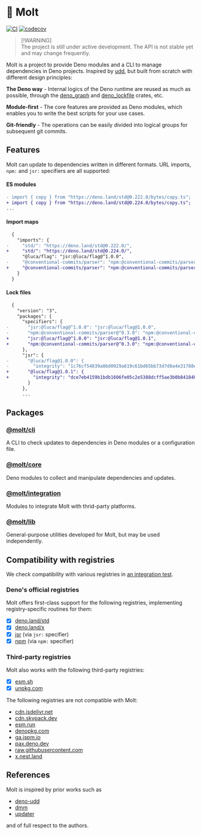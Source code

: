 # 🦕 Molt

[![CI](https://github.com/hasundue/molt/actions/workflows/ci.yml/badge.svg)](https://github.com/hasundue/molt/actions/workflows/ci.yml)
[![codecov](https://codecov.io/github/hasundue/molt/graph/badge.svg?token=NhpMdDRNxy)](https://codecov.io/github/hasundue/molt)

> [!WARNING]\
> The project is still under active development. The API is not stable yet and
> may change frequently.

Molt is a project to provide Deno modules and a CLI to manage dependencies in
Deno projects. Inspired by [udd], but built from scratch with different design
principles:

**The Deno way** - Internal logics of the Deno runtime are reused as much as
possible, through the [deno_graph] and [deno_lockfile] crates, etc.

**Module-first** - The core features are provided as Deno modules, which enables
you to write the best scripts for your use cases.

**Git-friendly** - The operations can be easily divided into logical groups for
subsequent git commits.

## Features

Molt can update to dependencies written in different formats. URL imports,
`npm:` and `jsr:` specifiers are all supported:

#### ES modules

```diff
- import { copy } from "https://deno.land/std@0.222.0/bytes/copy.ts";
+ import { copy } from "https://deno.land/std@0.224.0/bytes/copy.ts";
...
```

#### Import maps

```diff
  {
    "imports": {
-     "std/": "https://deno.land/std@0.222.0/",
+     "std/": "https://deno.land/std@0.224.0/",
      "@luca/flag": "jsr:@luca/flag@^1.0.0",
-     "@conventional-commits/parser": "npm:@conventional-commits/parser@^0.3.0"
+     "@conventional-commits/parser": "npm:@conventional-commits/parser@^0.4.0"
    }
  }
```

#### Lock files

```diff
  {
    "version": "3",
    "packages": {
      "specifiers": {
-       "jsr:@luca/flag@^1.0.0": "jsr:@luca/flag@1.0.0",
-       "npm:@conventional-commits/parser@^0.3.0": "npm:@conventional-commits/parser@0.3.0"
+       "jsr:@luca/flag@^1.0.0": "jsr:@luca/flag@1.0.1",
+       "npm:@conventional-commits/parser@^0.3.0": "npm:@conventional-commits/parser@0.4.1"
      },
      "jsr": {
-       "@luca/flag@1.0.0": {
-         "integrity": "1c76cf54839a86d0929a619c61bd65bb73d7d8a4e31788e48c720dbc46c5d546"
+       "@luca/flag@1.0.1": {
+         "integrity": "dce7eb4159b1bdb1606fe05c2e5388dcff5ae3b0b84184b934bc623143742408"
        }
      },
      ...
```

## Packages

### [@molt/cli]

A CLI to check updates to dependencies in Deno modules or a configuration file.

### [@molt/core]

Deno modules to collect and manipulate dependencies and updates.

### [@molt/integration]

Modules to integrate Molt with thrid-party platforms.

### [@molt/lib]

General-purpose utilities developed for Molt, but may be used independently.

## Compatibility with registries

We check compatibility with various registries in
[an integration test](./integration/registries_test.ts).

### Deno's official registries

Molt offers first-class support for the following registries, implementing
registry-specific routines for them:

- [x] [deno.land/std](https://deno.land/std)
- [x] [deno.land/x](https://deno.land/x)
- [x] [jsr](https://jsr.io) (via `jsr:` specifier)
- [x] [npm](https://www.npmjs.com) (via `npm:` specifier)

### Third-party registries

Molt also works with the following third-party registries:

- [x] [esm.sh](https://esm.sh)
- [x] [unpkg.com](https://unpkg.com)

The following registries are not compatible with Molt:

- [cdn.jsdelivr.net](https://cdn.jsdelivr.net)
- [cdn.skypack.dev](https://cdn.skypack.dev)
- [esm.run](https://esm.run)
- [denopkg.com](https://denopkg.com)
- [ga.jspm.io](https://ga.jspm.io)
- [pax.deno.dev](https://pax.deno.dev)
- [raw.githubusercontent.com](https://github.com)
- [x.nest.land](https://x.nest.land)

## References

Molt is inspired by prior works such as

- [deno-udd](https://github.com/hayd/deno-udd)
- [dmm](https://github.com/drashland/dmm)
- [updater](https://github.com/deaddeno/updater)

and of full respect to the authors.

<!-- Links -->

[Deno]: https://deno.land
[deno_graph]: https://github.com/denoland/deno_graph
[import_map]: https://github.com/denoland/import_map
[deno_lockfile]: https://github.com/denoland/deno_lockfile
[udd]: https://github.com/hayd/deno-udd
[@molt/cli]: https://jsr.io/@molt/cli
[@molt/core]: https://jsr.io/@molt/core
[@molt/integration]: https://jsr.io/@molt/integration
[@molt/lib]: https://jsr.io/@molt/lib
[issues]: https://github.com/hasundue/molt/issues
[dependabot]: https://docs.github.com/en/code-security/dependabot/dependabot-version-updates/configuration-options-for-the-dependabot.yml-file#versioning-strategy
